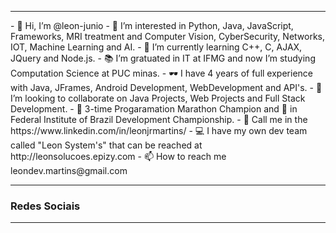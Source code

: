 <hr>
- 👋 Hi, I’m @leon-junio
- 👀 I’m interested in Python, Java, JavaScript, Frameworks, MRI treatment and Computer Vision, CyberSecurity, Networks, IOT, Machine Learning and AI.
- 🌱 I’m currently learning C++, C, AJAX, JQuery and Node.js.
- 📚 I’m gratuated in IT at IFMG and now I’m studying Computation Science at PUC minas.
- 🕶  I have 4 years of full experience with Java, JFrames, Android Development, WebDevelopment and API's.
- 💞️ I’m looking to collaborate on Java Projects, Web Projects and Full Stack Development.
- 🏅 3-time Progaramation Marathon Champion and 🥉 in Federal Institute of Brazil Development Championship.
- 🧰 Call me in the https://www.linkedin.com/in/leonjrmartins/
- 💻 I have my own dev team called "Leon System's" that can be reached at http://leonsolucoes.epizy.com
- 📫 How to reach me leondev.martins@gmail.com
<hr>
<h3>Redes Sociais</h3>
<a href="http://instagram.com/leonjrmartins" target="_blank"><i class="fab fa-instagram fa-2x"></i></a>
<a href="http://facebook.com/leonjrmartins" target="_blank"><i class="fab fa-facebook-square fa-2x fa-sm"></i></a>
<a href="http://twitter.com/leonjrmartins" target="_blank"><i class="fab fa-twitter fa-2x fa-sm"></i></a>
<a href="https://www.linkedin.com/in/leonjrmartins/" target="_blank"><i class="fab fa-linkedin fa-2x fa-sm"></i></a>
<a href="https://github.com/leon-junio" target="_blank"><i class="fab fa-github fa-2x fa-sm"></i></a>
<a href="https://www.youtube.com/channel/UCjLj-ZZKSv5Fd05AzSVajiw" target="_blank"><i class="fab fa-youtube fa-2x fa-sm"></i></a>
<hr>
